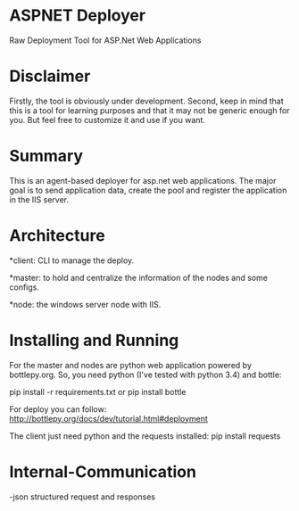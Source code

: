 # ASPNET Deployer
Raw Deployment Tool for ASP.Net Web Applications

# Disclaimer
Firstly, the tool is obviously under development. 
Second, keep in mind that this is a tool for learning purposes and that it may not be generic enough for you.
But feel free to customize it and use if you want.

# Summary
This is an agent-based deployer for asp.net web applications. 
The major goal is to send application data, create the pool and register the application in the IIS server. 

# Architecture
*client: CLI to manage the deploy.

*master: to hold and centralize the information of the nodes and some configs.

*node: the windows server node with IIS.

# Installing and Running
For the master and nodes are python web application powered by bottlepy.org.
So, you need python (I've tested with python 3.4) and bottle:

pip install -r requirements.txt or pip install bottle

For deploy you can follow: http://bottlepy.org/docs/dev/tutorial.html#deployment

The client just need python and the requests installed: pip install requests

# Internal-Communication
-json structured request and responses